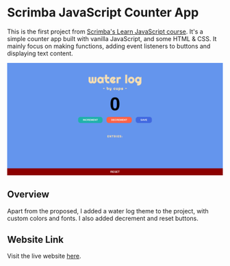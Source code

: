 # Scrimba JavaScript Counter App

This is the first project from [Scrimba's Learn JavaScript course](https://v2.scrimba.com/learn-javascript-c0v). It's a simple counter app built with vanilla JavaScript, and some HTML & CSS. It mainly focus on making functions, adding event listeners to buttons and displaying text content.


![Screenshot](water-log-screenshot.png)


## Overview

Apart from the proposed, I added a water log theme to the project, with custom colors and fonts. I also added decrement and reset buttons.

## Website Link

Visit the live website [here](https://paulomborges.github.io/scrimba-js-counter/).
